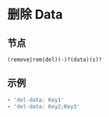 # 删除 Data

## 节点

```text
(remove|rem|del)(-)?(data)(s)?
```

## 示例

```yaml
- 'del-data: Key1'
- 'del-data: Key2;Key3'
```

